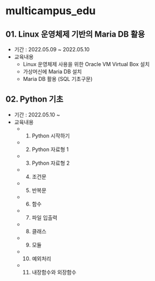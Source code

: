 # multicampus_edu

## 01. Linux 운영체제 기반의 Maria DB 활용
- 기간 : 2022.05.09 ~ 2022.05.10
- 교육내용
  - Linux 운영체제 사용을 위한 Oracle VM Virtual Box 설치
  - 가상머신에 Maria DB 설치
  - Maria DB 활용 (SQL 기초구문)
## 02. Python 기초
- 기간 : 2022.05.10 ~ 
- 교육내용 
  - 01) Python 시작하기
  - 02) Python 자료형 1
  - 03) Python 자료형 2
  - 04) 조건문
  - 05) 반복문
  - 06) 함수
  - 07) 파일 입출력
  - 08) 클래스
  - 09) 모듈
  - 10) 예외처리
  - 11) 내장함수와 외장함수
